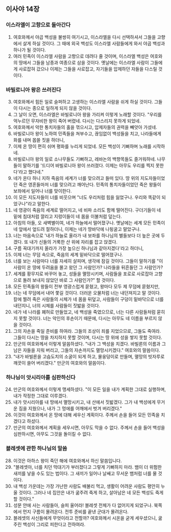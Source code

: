 ## 이사야 14장

### 이스라엘이 고향으로 돌아간다
1. 여호와께서 야곱 백성을 불쌍히 여기시고, 이스라엘을 다시 선택하셔서 그들을 고향에서 살게 하실 것이다. 그 때에 외국 백성도 이스라엘 사람들에게 와서 야곱 백성과 하나가 될 것이다.
2. 여러 민족이 이스라엘 사람을 고향으로 데려다 줄 것이며, 이스라엘 백성은 여호와의 땅에서 그들을 남종과 여종으로 삼을 것이다. 옛날에는 이스라엘 사람이 그들에게 사로잡혀 갔으나 이제는 그들을 사로잡고, 자기들을 압제하던 자들을 다스릴 것이다.
### 바빌로니아 왕은 쓰러진다
3. 여호와께서 힘든 일로 슬퍼하고 고생하는 이스라엘 사람을 쉬게 하실 것이다. 그들이 다시는 종으로 일하게 되지 않을 것이다.
4. 그 날이 오면, 이스라엘은 바빌로니아 왕을 가리켜 이렇게 노래할 것이다. "우리를 억누르던 무자비한 왕이 죽어 버렸네. 다시는 다스리지 못하게 되었네.
5. 여호와께서 악한 통치자들의 홀을 꺾으시고, 압제자들의 권력을 빼앗아 가셨네.
6. 바빌로니아 왕이 노하여 민족들을 쳐부수고, 끊임없이 백성들을 치고, 나라들에게 화를 내며 몹쓸 짓을 하더니,
7. 이제 온 땅이 편히 쉬며 평화를 누리게 되었네. 모든 백성이 기뻐하며 노래를 시작하네.
8. 바빌로니아 왕의 일로 소나무들도 기뻐하고, 레바논의 백향목들도 즐거워하네. 나무들이 말하기를 '드디어 바빌로니아 왕이 쓰러졌다. 이제는 아무도 우리를 찍지 못한다'라고 했다네."
9. 네가 온다 하니 지하 죽음의 세계가 너를 맞으려고 들떠 있다. 땅 위의 지도자들이었던 죽은 영혼들마저 너를 맞으려고 깨어난다. 민족의 통치자들이었던 죽은 왕들이 보좌에서 일어나 너를 맞이한다.
10. 이 모든 지도자들이 너를 비웃으며 "너도 우리처럼 힘을 잃었구나. 우리와 똑같이 되었구나"라고 말한다.
11. 네 영광이 죽음의 세계로 떨어지고, 네 비파 소리도 함께 떨어진다. 구더기들이 네 밑에 침대처럼 깔리고 지렁이들이 네 몸을 이불처럼 덮는다.
12. 아침의 아들, 오 새벽별이여, 네가 하늘에서 떨어졌구나. 옛날에는 세계 모든 민족이 네 앞에서 엎드려 절하더니, 이제는 네가 땅바닥에 나뒹굴고 말았구나.
13. 너는 마음속으로 '내가 하늘로 올라가 내 보좌를 하나님의 별들보다 더 높은 곳에 두겠다. 또 내가 신들의 거룩한 산 위에 자리를 잡고 앉겠다.
14. 구름 꼭대기까지 올라가 가장 높으신 하나님과 같아지겠다'라고 하더니,
15. 이제 너는 무덤 속으로, 죽음의 세계 밑바닥으로 떨어졌구나.
16. 너를 보는 사람마다 너를 자세히 살피며, 생각에 잠길 것이다. 그들이 말하기를 "이 사람이 온 땅에 두려움을 몰고 왔던 그 사람인가? 나라들을 뒤흔들던 그 사람인가?
17. 세계를 황무지로 바꾸어 놓고, 성들을 멸망시키며, 사람들을 포로로 사로잡아 고향으로 돌려 보내지 않았던 바로 그 사람인가?" 할 것이다.
18. 모든 민족들의 왕들이 전부 영광스럽게 묻혔고, 왕마다 모두 제 무덤에 묻혔지만,
19. 너는 네 무덤에서 내어 쫓길 것이다. 더러운 오물처럼 너는 내던져지고 말 것이다. 칼에 찔려 죽은 사람들의 시체가 네 몸을 뒤덮고, 사람들이 구덩이 밑바닥으로 너를 내던지니, 너의 시체를 사람들이 짓밟을 것이다.
20. 네가 네 나라를 폐허로 만들었고, 네 백성을 죽였으므로, 너는 다른 사람들처럼 묻히지 못할 것이다. 너는 악인의 후손이기 때문에, 다시는 아무도 네 이름을 부르지 않을 것이다.
21. 그의 자손을 죽일 준비를 하여라. 그들의 조상이 죄를 지었으므로, 그들도 죽여라. 그들이 다시는 땅을 차지하지 못할 것이며, 다시는 땅 위에 성을 쌓지 못할 것이다.
22. 만군의 여호와께서 이렇게 말씀하셨다. "내가 그 백성을 치겠다. 바빌론의 이름과 그 남은 자들을 지워 버리고, 그들의 자손까지도 멸망시키겠다." 여호와의 말씀이다.
23. "내가 바빌론을 고슴도치의 소굴이 되게 하고, 물웅덩이로 만들며, 멸망의 빗자루로 깨끗이 쓸어 버리겠다." 만군의 여호와의 말씀이다.
### 하나님이 앗시리아를 심판하신다
24. 만군의 여호와께서 이렇게 맹세하셨다. "이 모든 일을 내가 계획한 그대로 실행하며, 내가 작정한 그대로 이루겠다.
25. 내가 앗시리아를 내 땅에서 멸망시키고, 내 산에서 짓밟겠다. 그가 내 백성에게 무거운 짐을 지웠으나, 내가 그 멍에를 어깨에서 벗겨 버리겠다."
26. 이것이 여호와께서 온 땅에 대해 세우신 계획이다. 주께서 손을 들어 모든 민족을 치겠다고 하셨다.
27. 만군의 여호와께서 계획을 세우시면, 아무도 막을 수 없다. 주께서 손을 들어 백성을 심판하시면, 아무도 그것을 돌이킬 수 없다.
### 블레셋에 관한 하나님의 말씀
28. 이것은 아하스 왕이 죽던 해에 여호와께서 하신 말씀입니다.
29. "블레셋아, 너를 치던 막대기가 부러졌다고 그렇게 기뻐하지 마라. 뱀이 더 위험한 새끼를 낳을 수도 있는 법이다. 그 새끼가 일어나 날쌔고 무서운 뱀처럼 너를 물 것이다.
30. 내 백성 가운데는 가장 가난한 사람도 배불리 먹고, 생활이 어려운 사람도 평안히 누울 것이다. 그러나 네 집안은 내가 굶주려 죽게 하고, 살아남은 네 모든 백성도 죽게 할 것이다."
31. 성문 안에 사는 사람들아, 슬피 울어라! 블레셋 전체가 다 없어지게 되었구나. 북쪽에서 먼지 구름이 몰려온다. 전투 준비를 끝낸 군대가 몰려온다.
32. 블레셋의 사신들에게 무엇이라고 전할까? 여호와께서 시온을 굳게 세우셨으니, 굶주린 백성이 그리로 피한다고 전하여라.